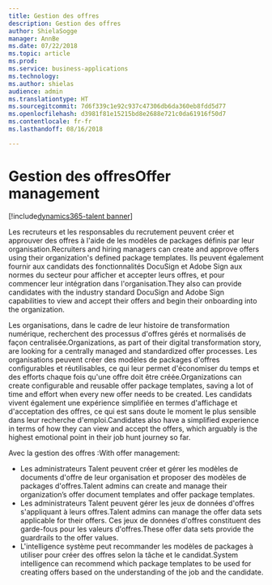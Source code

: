 ```yaml
---
title: Gestion des offres
description: Gestion des offres
author: ShielaSogge
manager: AnnBe
ms.date: 07/22/2018
ms.topic: article
ms.prod: 
ms.service: business-applications
ms.technology: 
ms.author: shielas
audience: admin
ms.translationtype: HT
ms.sourcegitcommit: 7d6f339c1e92c937c47306db6da360eb8fdd5d77
ms.openlocfilehash: d3981f81e15215bd8e2688e721c0da61916f50d7
ms.contentlocale: fr-fr
ms.lasthandoff: 08/16/2018

---
```


# <a name="offer-management"></a><span data-ttu-id="5bf41-103">Gestion des offres</span><span class="sxs-lookup"><span data-stu-id="5bf41-103">Offer management</span></span>

[!include[dynamics365-talent banner](../../includes/dynamics365-talent.md)]

<span data-ttu-id="5bf41-104">Les recruteurs et les responsables du recrutement peuvent créer et approuver des offres à l'aide de les modèles de packages définis par leur organisation.</span><span class="sxs-lookup"><span data-stu-id="5bf41-104">Recruiters and hiring managers can create and approve offers using their organization's defined package templates.</span></span> <span data-ttu-id="5bf41-105">Ils peuvent également fournir aux candidats des fonctionnalités DocuSign et Adobe Sign aux normes du secteur pour afficher et accepter leurs offres, et pour commencer leur intégration dans l'organisation.</span><span class="sxs-lookup"><span data-stu-id="5bf41-105">They also can provide candidates with the industry standard DocuSign and Adobe Sign capabilities to view and accept their offers and begin their onboarding into the organization.</span></span>

<span data-ttu-id="5bf41-106">Les organisations, dans le cadre de leur histoire de transformation numérique, recherchent des processus d'offres gérés et normalisés de façon centralisée.</span><span class="sxs-lookup"><span data-stu-id="5bf41-106">Organizations, as part of their digital transformation story, are looking for a centrally managed and standardized offer processes.</span></span> <span data-ttu-id="5bf41-107">Les organisations peuvent créer des modèles de packages d'offres configurables et réutilisables, ce qui leur permet d'économiser du temps et des efforts chaque fois qu'une offre doit être créée.</span><span class="sxs-lookup"><span data-stu-id="5bf41-107">Organizations can create configurable and reusable offer package templates, saving a lot of time and effort when every new offer needs to be created.</span></span> <span data-ttu-id="5bf41-108">Les candidats vivent également une expérience simplifiée en termes d'affichage et d'acceptation des offres, ce qui est sans doute le moment le plus sensible dans leur recherche d'emploi.</span><span class="sxs-lookup"><span data-stu-id="5bf41-108">Candidates also have a simplified experience in terms of how they can view and accept the offers, which arguably is the highest emotional point in their job hunt journey so far.</span></span>

<span data-ttu-id="5bf41-109">Avec la gestion des offres :</span><span class="sxs-lookup"><span data-stu-id="5bf41-109">With offer management:</span></span>

-   <span data-ttu-id="5bf41-110">Les administrateurs Talent peuvent créer et gérer les modèles de documents d'offre de leur organisation et proposer des modèles de packages d'offres.</span><span class="sxs-lookup"><span data-stu-id="5bf41-110">Talent admins can create and manage their organization’s offer document templates and offer package templates.</span></span>
-   <span data-ttu-id="5bf41-111">Les administrateurs Talent peuvent gérer les jeux de données d'offres s'appliquant à leurs offres.</span><span class="sxs-lookup"><span data-stu-id="5bf41-111">Talent admins can manage the offer data sets applicable for their offers.</span></span> <span data-ttu-id="5bf41-112">Ces jeux de données d'offres constituent des garde-fous pour les valeurs d'offres.</span><span class="sxs-lookup"><span data-stu-id="5bf41-112">These offer data sets provide the guardrails to the offer values.</span></span>
-   <span data-ttu-id="5bf41-113">L'intelligence système peut recommander les modèles de packages à utiliser pour créer des offres selon la tâche et le candidat.</span><span class="sxs-lookup"><span data-stu-id="5bf41-113">System intelligence can recommend which package templates to be used for creating offers based on the understanding of the job and the candidate.</span></span>

<!--
## Who uses this feature
These features are intended for Admins who can set up offer capabilities for
their organization, recruiters who are creating offers, offer approvers as well
as candidates viewing and accepting offers.
## License required
To use offer management capabilities, an Attract license is required.
## Availability
Cloud
## Regional availability
Global
-->

